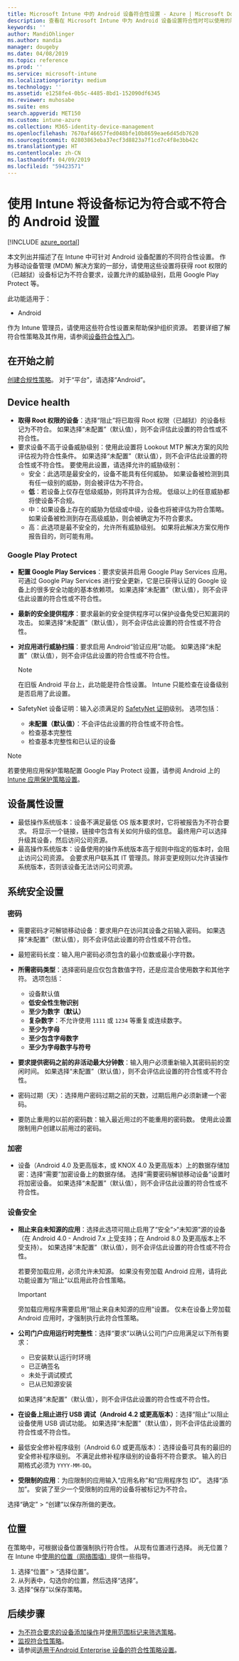 ```yaml
---
title: Microsoft Intune 中的 Android 设备符合性设置 - Azure | Microsoft Docs
description: 查看在 Microsoft Intune 中为 Android 设备设置符合性时可以使用的所有设置的列表。 设置密码规则，选择最低或最高操作系统版本，限制特定应用，防止重复使用密码等。
keywords: ''
author: MandiOhlinger
ms.author: mandia
manager: dougeby
ms.date: 04/08/2019
ms.topic: reference
ms.prod: ''
ms.service: microsoft-intune
ms.localizationpriority: medium
ms.technology: ''
ms.assetid: e1258fe4-0b5c-4485-8bd1-152090df6345
ms.reviewer: muhosabe
ms.suite: ems
search.appverid: MET150
ms.custom: intune-azure
ms.collection: M365-identity-device-management
ms.openlocfilehash: 7670af46657fed048bfe10b8659eae6d45db7620
ms.sourcegitcommit: 02803863eba37ecf3d8823a7f1cd7c4f8e3bb42c
ms.translationtype: HT
ms.contentlocale: zh-CN
ms.lasthandoff: 04/09/2019
ms.locfileid: "59423571"
---
```

# <a name="android-settings-to-mark-devices-as-compliant-or-not-compliant-using-intune"></a>使用 Intune 将设备标记为符合或不符合的 Android 设置

[!INCLUDE [azure_portal](./includes/azure_portal.md)]

本文列出并描述了在 Intune 中可针对 Android 设备配置的不同符合性设置。 作为移动设备管理 (MDM) 解决方案的一部分，请使用这些设置将获得 root 权限的（已越狱）设备标记为不符合要求，设置允许的威胁级别，启用 Google Play Protect 等。

此功能适用于：

- Android

作为 Intune 管理员，请使用这些符合性设置来帮助保护组织资源。 若要详细了解符合性策略及其作用，请参阅[设备符合性入门](device-compliance-get-started.md)。

## <a name="before-you-begin"></a>在开始之前

[创建合规性策略](create-compliance-policy.md#create-the-policy)。 对于“平台”，请选择“Android”。

## <a name="device-health"></a>Device health

- **取得 Root 权限的设备**：选择“阻止”将已取得 Root 权限（已越狱）的设备标记为不符合。 如果选择“未配置”（默认值），则不会评估此设置的符合性或不符合性。
- 要求设备不高于设备威胁级别：使用此设置将 Lookout MTP 解决方案的风险评估视为符合性条件。 如果选择“未配置”（默认值），则不会评估此设置的符合性或不符合性。 要使用此设置，请选择允许的威胁级别：
  - 安全：此选项是最安全的，设备不能具有任何威胁。 如果设备被检测到具有任一级别的威胁，则会被评估为不符合。
  - **低**：若设备上仅存在低级威胁，则将其评为合规。 低级以上的任意威胁都将使设备不合规。
  - 中：如果设备上存在的威胁为低级或中级，设备也将被评估为符合策略。 如果设备被检测到存在高级威胁，则会被确定为不符合要求。
  - 高：此选项是最不安全的，允许所有威胁级别。 如果将此解决方案仅用作报告目的，则可能有用。

### <a name="google-play-protect"></a>Google Play Protect

- **配置 Google Play Services**：要求安装并启用 Google Play Services 应用。 可通过 Google Play Services 进行安全更新，它是已获得认证的 Google 设备上的很多安全功能的基本依赖项。 如果选择“未配置”（默认值），则不会评估此设置的符合性或不符合性。
- **最新的安全提供程序**：要求最新的安全提供程序可以保护设备免受已知漏洞的攻击。 如果选择“未配置”（默认值），则不会评估此设置的符合性或不符合性。
- **对应用进行威胁扫描**：要求启用 Android“验证应用”功能。 如果选择“未配置”（默认值），则不会评估此设置的符合性或不符合性。

  > [!NOTE]
  > 在旧版 Android 平台上，此功能是符合性设置。 Intune 只能检查在设备级别是否启用了此设置。

- SafetyNet 设备证明：输入必须满足的 [SafetyNet 证明](https://developer.android.com/training/safetynet/attestation.html)级别。 选项包括：
  - **未配置（默认值）**：不会评估此设置的符合性或不符合性。
  - 检查基本完整性
  - 检查基本完整性和已认证的设备

> [!NOTE]
> 若要使用应用保护策略配置 Google Play Protect 设置，请参阅 Android 上的 [Intune 应用保护策略设置](app-protection-policy-settings-android.md#conditional-launch)。

## <a name="device-property-settings"></a>设备属性设置

- 最低操作系统版本：设备不满足最低 OS 版本要求时，它将被报告为不符合要求。 将显示一个链接，链接中包含有关如何升级的信息。 最终用户可以选择升级其设备，然后访问公司资源。
- 最高操作系统版本：设备使用的操作系统版本高于规则中指定的版本时，会阻止访问公司资源。 会要求用户联系其 IT 管理员。除非变更规则以允许该操作系统版本，否则该设备无法访问公司资源。

## <a name="system-security-settings"></a>系统安全设置

### <a name="password"></a>密码

- 需要密码才可解锁移动设备：要求用户在访问其设备之前输入密码。 如果选择“未配置”（默认值），则不会评估此设置的符合性或不符合性。
- 最短密码长度：输入用户密码必须包含的最小位数或最小字符数。
- **所需密码类型**：选择密码是应仅包含数值字符，还是应混合使用数字和其他字符。 选项包括：
  - 设备默认值
  - **低安全性生物识别**
  - **至少为数字（默认）**
  - **复杂数字**：不允许使用 `1111` 或 `1234` 等重复或连续数字。
  - **至少为字母** 
  - **至少包含字母数字**
  - **至少为字母数字与符号**

- **要求提供密码之前的非活动最大分钟数**：输入用户必须重新输入其密码前的空闲时间。 如果选择“未配置”（默认值），则不会评估此设置的符合性或不符合性。
- 密码过期（天）：选择用户密码过期之前的天数，过期后用户必须新建一个密码。
- 要防止重用的以前的密码数：输入最近用过的不能重用的密码数。 使用此设置限制用户创建以前用过的密码。

### <a name="encryption"></a>加密

- 设备（Android 4.0 及更高版本，或 KNOX 4.0 及更高版本）上的数据存储加密：选择“需要”加密设备上的数据存储。 选择“需要密码解锁移动设备”设置时将加密设备。 如果选择“未配置”（默认值），则不会评估此设置的符合性或不符合性。

### <a name="device-security"></a>设备安全

- **阻止来自未知源的应用**：选择此选项可阻止启用了“安全”>“未知源”源的设备（在 Android 4.0 - Android 7.x 上受支持；在 Android 8.0 及更高版本上不受支持）。 如果选择“未配置”（默认值），则不会评估此设置的符合性或不符合性。

  若要旁加载应用，必须允许未知源。 如果没有旁加载 Android 应用，请将此功能设置为“阻止”以启用此符合性策略。 

  > [!IMPORTANT]
  > 旁加载应用程序需要启用“阻止来自未知源的应用”设置。 仅未在设备上旁加载 Android 应用时，才强制执行此符合性策略。

- **公司门户应用运行时完整性**：选择“要求”以确认公司门户应用满足以下所有要求：

  - 已安装默认运行时环境
  - 已正确签名
  - 未处于调试模式
  - 已从已知源安装

  如果选择“未配置”（默认值），则不会评估此设置的符合性或不符合性。

- **在设备上阻止进行 USB 调试（Android 4.2 或更高版本）**：选择“阻止”以阻止设备使用 USB 调试功能。 如果选择“未配置”（默认值），则不会评估此设置的符合性或不符合性。
- 最低安全修补程序级别（Android 6.0 或更高版本）：选择设备可具有的最旧的安全修补程序级别。 不满足此修补程序级别的设备将不符合要求。 输入的日期格式必须为 `YYYY-MM-DD`。
- **受限制的应用**：为应限制的应用输入“应用名称”和“应用程序包 ID”。 选择“添加”。 安装了至少一个受限制的应用的设备将被标记为不符合。

选择“确定” > “创建”以保存所做的更改。

## <a name="locations"></a>位置

在策略中，可根据设备位置强制执行符合性。 从现有位置进行选择。 尚无位置？ 在 Intune 中[使用的位置（网络围墙）](use-network-locations.md)提供一些指导。

1. 选择“位置” > “选择位置”。
2. 从列表中，勾选你的位置，然后选择“选择”。
3. 选择“保存”以保存策略。

## <a name="next-steps"></a>后续步骤

- [为不符合要求的设备添加操作](actions-for-noncompliance.md)并[使用范围标记来筛选策略](scope-tags.md)。
- [监视符合性策略](compliance-policy-monitor.md)。
- 请参阅[适用于Android Enterprise 设备的符合性策略设置](compliance-policy-create-android-for-work.md)。
